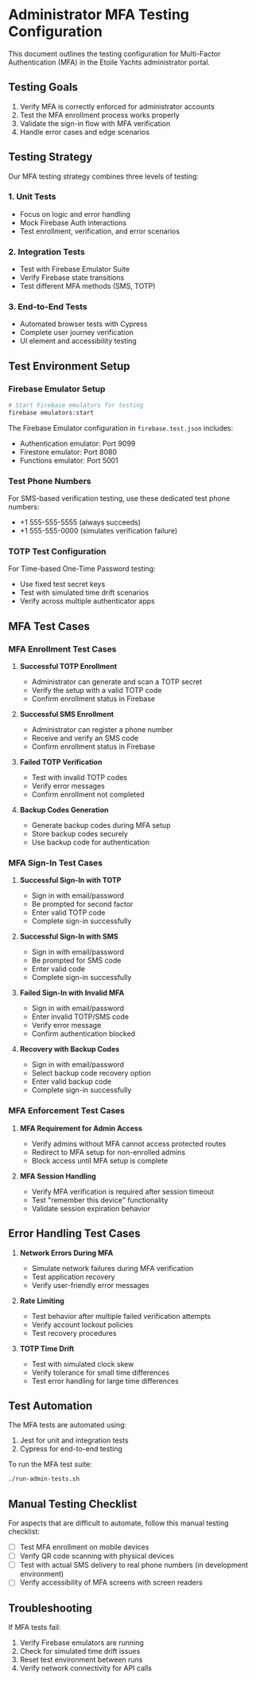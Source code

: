 # Administrator MFA Testing Configuration

This document outlines the testing configuration for Multi-Factor Authentication (MFA) in the Etoile Yachts administrator portal.

## Testing Goals

1. Verify MFA is correctly enforced for administrator accounts
2. Test the MFA enrollment process works properly
3. Validate the sign-in flow with MFA verification
4. Handle error cases and edge scenarios

## Testing Strategy

Our MFA testing strategy combines three levels of testing:

### 1. Unit Tests
- Focus on logic and error handling
- Mock Firebase Auth interactions
- Test enrollment, verification, and error scenarios

### 2. Integration Tests
- Test with Firebase Emulator Suite
- Verify Firebase state transitions
- Test different MFA methods (SMS, TOTP)

### 3. End-to-End Tests
- Automated browser tests with Cypress
- Complete user journey verification
- UI element and accessibility testing

## Test Environment Setup

### Firebase Emulator Setup

```bash
# Start Firebase emulators for testing
firebase emulators:start
```

The Firebase Emulator configuration in `firebase.test.json` includes:
- Authentication emulator: Port 9099
- Firestore emulator: Port 8080
- Functions emulator: Port 5001

### Test Phone Numbers

For SMS-based verification testing, use these dedicated test phone numbers:
- +1 555-555-5555 (always succeeds)
- +1 555-555-0000 (simulates verification failure)

### TOTP Test Configuration

For Time-based One-Time Password testing:
- Use fixed test secret keys
- Test with simulated time drift scenarios
- Verify across multiple authenticator apps

## MFA Test Cases

### MFA Enrollment Test Cases

1. **Successful TOTP Enrollment**
   - Administrator can generate and scan a TOTP secret
   - Verify the setup with a valid TOTP code
   - Confirm enrollment status in Firebase

2. **Successful SMS Enrollment**
   - Administrator can register a phone number
   - Receive and verify an SMS code
   - Confirm enrollment status in Firebase

3. **Failed TOTP Verification**
   - Test with invalid TOTP codes
   - Verify error messages
   - Confirm enrollment not completed

4. **Backup Codes Generation**
   - Generate backup codes during MFA setup
   - Store backup codes securely
   - Use backup code for authentication

### MFA Sign-In Test Cases

1. **Successful Sign-In with TOTP**
   - Sign in with email/password
   - Be prompted for second factor
   - Enter valid TOTP code
   - Complete sign-in successfully

2. **Successful Sign-In with SMS**
   - Sign in with email/password
   - Be prompted for SMS code
   - Enter valid code
   - Complete sign-in successfully

3. **Failed Sign-In with Invalid MFA**
   - Sign in with email/password
   - Enter invalid TOTP/SMS code
   - Verify error message
   - Confirm authentication blocked

4. **Recovery with Backup Codes**
   - Sign in with email/password
   - Select backup code recovery option
   - Enter valid backup code
   - Complete sign-in successfully

### MFA Enforcement Test Cases

1. **MFA Requirement for Admin Access**
   - Verify admins without MFA cannot access protected routes
   - Redirect to MFA setup for non-enrolled admins
   - Block access until MFA setup is complete

2. **MFA Session Handling**
   - Verify MFA verification is required after session timeout
   - Test "remember this device" functionality
   - Validate session expiration behavior

## Error Handling Test Cases

1. **Network Errors During MFA**
   - Simulate network failures during MFA verification
   - Test application recovery
   - Verify user-friendly error messages

2. **Rate Limiting**
   - Test behavior after multiple failed verification attempts
   - Verify account lockout policies
   - Test recovery procedures

3. **TOTP Time Drift**
   - Test with simulated clock skew
   - Verify tolerance for small time differences
   - Test error handling for large time differences

## Test Automation

The MFA tests are automated using:
1. Jest for unit and integration tests
2. Cypress for end-to-end testing

To run the MFA test suite:

```bash
./run-admin-tests.sh
```

## Manual Testing Checklist

For aspects that are difficult to automate, follow this manual testing checklist:

- [ ] Test MFA enrollment on mobile devices
- [ ] Verify QR code scanning with physical devices
- [ ] Test with actual SMS delivery to real phone numbers (in development environment)
- [ ] Verify accessibility of MFA screens with screen readers

## Troubleshooting

If MFA tests fail:
1. Verify Firebase emulators are running
2. Check for simulated time drift issues
3. Reset test environment between runs
4. Verify network connectivity for API calls